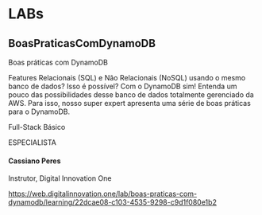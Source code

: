 # LABs

## BoasPraticasComDynamoDB
Boas práticas com DynamoDB

Features Relacionais (SQL) e Não Relacionais (NoSQL) usando o mesmo banco de dados? Isso é possível? Com o DynamoDB sim! Entenda um pouco das possibilidades desse banco de dados totalmente gerenciado da AWS. Para isso, nosso super expert apresenta uma série de boas práticas para o DynamoDB.

Full-Stack Básico

ESPECIALISTA

#### Cassiano Peres
Instrutor, Digital Innovation One

https://web.digitalinnovation.one/lab/boas-praticas-com-dynamodb/learning/22dcae08-c103-4535-9298-c9d1f080e1b2
